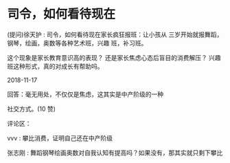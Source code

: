 # 司令，如何看待现在

(提问)徐天护 : 司令，如何看待现在家长疯狂报班：让小孩从 三岁开始就报舞蹈，钢琴，绘画，奥数等各种艺术班，兴趣 班，补习班。

这个现象是家长教育意识高的表现？ 还是家长焦虑心态后盲目的消费解压？ 兴趣班这种形式，真的对成长有帮助吗。

2018-11-17

回答：毫无用处，不仅仅是焦虑，这其实是中产阶级的一种

社交方式。(10 赞)

评论区：

vvv : 攀比消费，证明自己还在中产阶级

张志刚 : 舞蹈钢琴绘画奥数对自我认知有提高吗？如果没有，那其实就只剩下攀比